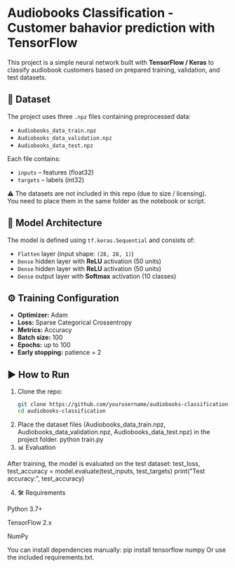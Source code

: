 # Audiobooks Classification - Customer bahavior prediction with TensorFlow

This project is a simple neural network built with **TensorFlow / Keras** to classify audiobook customers based on prepared training, validation, and test datasets.

## 📂 Dataset
The project uses three `.npz` files containing preprocessed data:
- `Audiobooks_data_train.npz`
- `Audiobooks_data_validation.npz`
- `Audiobooks_data_test.npz`

Each file contains:
- `inputs` – features (float32)
- `targets` – labels (int32)

⚠️ The datasets are not included in this repo (due to size / licensing).  
You need to place them in the same folder as the notebook or script.

## 🧠 Model Architecture
The model is defined using `tf.keras.Sequential` and consists of:
- `Flatten` layer (input shape: `(28, 28, 1)`)
- `Dense` hidden layer with **ReLU** activation (50 units)
- `Dense` hidden layer with **ReLU** activation (50 units)
- `Dense` output layer with **Softmax** activation (10 classes)

## ⚙️ Training Configuration
- **Optimizer:** Adam  
- **Loss:** Sparse Categorical Crossentropy  
- **Metrics:** Accuracy  
- **Batch size:** 100  
- **Epochs:** up to 100  
- **Early stopping:** patience = 2  

## ▶️ How to Run

1. Clone the repo:
   ```bash
   git clone https://github.com/yourusername/audiobooks-classification.git
   cd audiobooks-classification
2. Place the dataset files (Audiobooks_data_train.npz, Audiobooks_data_validation.npz, Audiobooks_data_test.npz) in the project folder.
python train.py
3. 📊 Evaluation

After training, the model is evaluated on the test dataset:
test_loss, test_accuracy = model.evaluate(test_inputs, test_targets)
print("Test accuracy:", test_accuracy)

4. 🛠 Requirements

Python 3.7+

TensorFlow 2.x

NumPy

You can install dependencies manually:
pip install tensorflow numpy
Or use the included requirements.txt.
